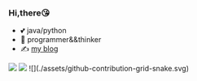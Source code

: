 ### Hi,there😘
- 💕 java/python
- 🔭 programmer&&thinker
- ✍️ [my blog](https://blog.zhang0.cool)
<img align="" height="137px" src="https://github-readme-stats.vercel.app/api?username=Cheung0-bit&show_icons=true&theme=transparent" />
<img align="" height="137px" src="https://github-readme-stats.vercel.app/api/top-langs/?username=Cheung0-bit&layout=compact&hide=html" />
![](./assets/github-contribution-grid-snake.svg)


